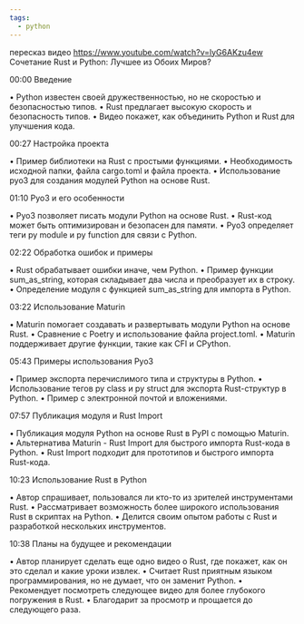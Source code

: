 ```yaml
---
tags:
  - python
---
```

пересказ видео https://www.youtube.com/watch?v=lyG6AKzu4ew
Сочетание Rust и Python: Лучшее из Обоих Миров?

00:00 Введение

• Python известен своей дружественностью, но не скоростью и безопасностью типов.
• Rust предлагает высокую скорость и безопасность типов.
• Видео покажет, как объединить Python и Rust для улучшения кода.

00:27 Настройка проекта

• Пример библиотеки на Rust с простыми функциями.
• Необходимость исходной папки, файла cargo.toml и файла проекта.
• Использование pyo3 для создания модулей Python на основе Rust.

01:10 Pyo3 и его особенности

• Pyo3 позволяет писать модули Python на основе Rust.
• Rust-код может быть оптимизирован и безопасен для памяти.
• Pyo3 определяет теги py module и py function для связи с Python.

02:22 Обработка ошибок и примеры

• Rust обрабатывает ошибки иначе, чем Python.
• Пример функции sum_as_string, которая складывает два числа и преобразует их в строку.
• Определение модуля с функцией sum_as_string для импорта в Python.

03:22 Использование Maturin

• Maturin помогает создавать и развертывать модули Python на основе Rust.
• Сравнение с Poetry и использование файла project.toml.
• Maturin поддерживает другие функции, такие как CFI и CPython.

05:43 Примеры использования Pyo3

• Пример экспорта перечислимого типа и структуры в Python.
• Использование тегов py class и py struct для экспорта Rust-структур в Python.
• Пример с электронной почтой и вложениями.

07:57 Публикация модуля и Rust Import

• Публикация модуля Python на основе Rust в PyPI с помощью Maturin.
• Альтернатива Maturin - Rust Import для быстрого импорта Rust-кода в Python.
• Rust Import подходит для прототипов и быстрого импорта Rust-кода.

10:23 Использование Rust в Python

• Автор спрашивает, пользовался ли кто-то из зрителей инструментами Rust.
• Рассматривает возможность более широкого использования Rust в скриптах на Python.
• Делится своим опытом работы с Rust и разработкой нескольких инструментов.

10:38 Планы на будущее и рекомендации

• Автор планирует сделать еще одно видео о Rust, где покажет, как он это сделал и какие уроки извлек.
• Считает Rust приятным языком программирования, но не думает, что он заменит Python.
• Рекомендует посмотреть следующее видео для более глубокого погружения в Rust.
• Благодарит за просмотр и прощается до следующего раза.

